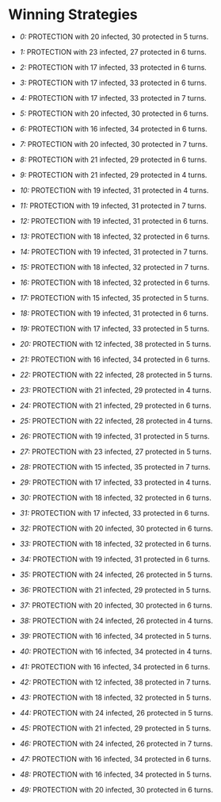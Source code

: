 # Winning Strategies

* _0:_ PROTECTION with 20 infected, 30 protected in 5 turns.


* _1:_ PROTECTION with 23 infected, 27 protected in 6 turns.


* _2:_ PROTECTION with 17 infected, 33 protected in 6 turns.


* _3:_ PROTECTION with 17 infected, 33 protected in 6 turns.


* _4:_ PROTECTION with 17 infected, 33 protected in 7 turns.


* _5:_ PROTECTION with 20 infected, 30 protected in 6 turns.


* _6:_ PROTECTION with 16 infected, 34 protected in 6 turns.


* _7:_ PROTECTION with 20 infected, 30 protected in 7 turns.


* _8:_ PROTECTION with 21 infected, 29 protected in 6 turns.


* _9:_ PROTECTION with 21 infected, 29 protected in 4 turns.


* _10:_ PROTECTION with 19 infected, 31 protected in 4 turns.


* _11:_ PROTECTION with 19 infected, 31 protected in 7 turns.


* _12:_ PROTECTION with 19 infected, 31 protected in 6 turns.


* _13:_ PROTECTION with 18 infected, 32 protected in 6 turns.


* _14:_ PROTECTION with 19 infected, 31 protected in 7 turns.


* _15:_ PROTECTION with 18 infected, 32 protected in 7 turns.


* _16:_ PROTECTION with 18 infected, 32 protected in 6 turns.


* _17:_ PROTECTION with 15 infected, 35 protected in 5 turns.


* _18:_ PROTECTION with 19 infected, 31 protected in 6 turns.


* _19:_ PROTECTION with 17 infected, 33 protected in 5 turns.


* _20:_ PROTECTION with 12 infected, 38 protected in 5 turns.


* _21:_ PROTECTION with 16 infected, 34 protected in 6 turns.


* _22:_ PROTECTION with 22 infected, 28 protected in 5 turns.


* _23:_ PROTECTION with 21 infected, 29 protected in 4 turns.


* _24:_ PROTECTION with 21 infected, 29 protected in 6 turns.


* _25:_ PROTECTION with 22 infected, 28 protected in 4 turns.


* _26:_ PROTECTION with 19 infected, 31 protected in 5 turns.


* _27:_ PROTECTION with 23 infected, 27 protected in 5 turns.


* _28:_ PROTECTION with 15 infected, 35 protected in 7 turns.


* _29:_ PROTECTION with 17 infected, 33 protected in 4 turns.


* _30:_ PROTECTION with 18 infected, 32 protected in 6 turns.


* _31:_ PROTECTION with 17 infected, 33 protected in 6 turns.


* _32:_ PROTECTION with 20 infected, 30 protected in 6 turns.


* _33:_ PROTECTION with 18 infected, 32 protected in 6 turns.


* _34:_ PROTECTION with 19 infected, 31 protected in 6 turns.


* _35:_ PROTECTION with 24 infected, 26 protected in 5 turns.


* _36:_ PROTECTION with 21 infected, 29 protected in 5 turns.


* _37:_ PROTECTION with 20 infected, 30 protected in 6 turns.


* _38:_ PROTECTION with 24 infected, 26 protected in 4 turns.


* _39:_ PROTECTION with 16 infected, 34 protected in 5 turns.


* _40:_ PROTECTION with 16 infected, 34 protected in 4 turns.


* _41:_ PROTECTION with 16 infected, 34 protected in 6 turns.


* _42:_ PROTECTION with 12 infected, 38 protected in 7 turns.


* _43:_ PROTECTION with 18 infected, 32 protected in 5 turns.


* _44:_ PROTECTION with 24 infected, 26 protected in 5 turns.


* _45:_ PROTECTION with 21 infected, 29 protected in 5 turns.


* _46:_ PROTECTION with 24 infected, 26 protected in 7 turns.


* _47:_ PROTECTION with 16 infected, 34 protected in 6 turns.


* _48:_ PROTECTION with 16 infected, 34 protected in 5 turns.


* _49:_ PROTECTION with 20 infected, 30 protected in 6 turns.


